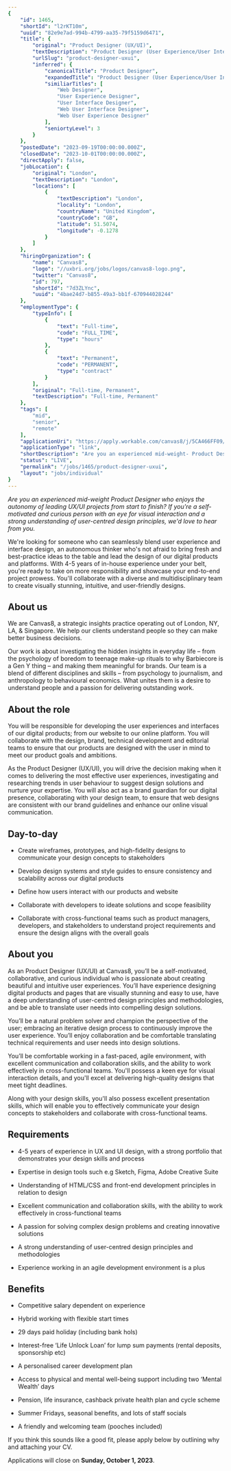 ```yaml
---
{
	"id": 1465,
	"shortId": "l2rKT10m",
	"uuid": "82e9e7ad-994b-4799-aa35-79f5159d6471",
	"title": {
		"original": "Product Designer (UX/UI)",
		"textDescription": "Product Designer (User Experience/User Interface)",
		"urlSlug": "product-designer-uxui",
		"inferred": {
			"canonicalTitle": "Product Designer",
			"expandedTitle": "Product Designer (User Experience/User Interface)",
			"similiarTitles": [
				"Web Designer",
				"User Experience Designer",
				"User Interface Designer",
				"Web User Interface Designer",
				"Web User Experience Designer"
			],
			"seniortyLevel": 3
		}
	},
	"postedDate": "2023-09-19T00:00:00.000Z",
	"closedDate": "2023-10-01T00:00:00.000Z",
	"directApply": false,
	"jobLocation": {
		"original": "London",
		"textDescription": "London",
		"locations": [
			{
				"textDescription": "London",
				"locality": "London",
				"countryName": "United Kingdom",
				"countryCode": "GB",
				"latitude": 51.5074,
				"longitude": -0.1278
			}
		]
	},
	"hiringOrganization": {
		"name": "Canvas8",
		"logo": "//uxbri.org/jobs/logos/canvas8-logo.png",
		"twitter": "Canvas8",
		"id": 797,
		"shortId": "7d3ZLYnc",
		"uuid": "4bae24d7-b855-49a3-bb1f-670944028244"
	},
	"employmentType": {
		"typeInfo": [
			{
				"text": "Full-time",
				"code": "FULL_TIME",
				"type": "hours"
			},
			{
				"text": "Permanent",
				"code": "PERMANENT",
				"type": "contract"
			}
		],
		"original": "Full-time, Permanent",
		"textDescription": "Full-time, Permanent"
	},
	"tags": [
		"mid",
		"senior",
		"remote"
	],
	"applicationUri": "https://apply.workable.com/canvas8/j/5CA466FF09/apply/",
	"applicationType": "link",
	"shortDescription": "Are you an experienced mid-weight- Product Designer who enjoys the autonomy of leading UX/UI/ projects from start to finish? If you're' a self-motivated- and curious person with an eye for visual",
	"status": "LIVE",
	"permalink": "/jobs/1465/product-designer-uxui",
	"layout": "jobs/individual"
}
---
```

<p><em>Are you an experienced mid-weight Product Designer who enjoys the autonomy of leading UX/UI projects from start to finish? If you're a self-motivated and curious person with an eye for visual interaction and a strong understanding of user-centred design principles, we'd love to hear from you.</em></p><p>We're looking for someone who can seamlessly blend user experience and interface design, an autonomous thinker who's not afraid to bring fresh and best-practice ideas to the table and lead the design of our digital products and platforms. With 4-5 years of in-house experience under your belt, you're ready to take on more responsibility and showcase your end-to-end project prowess. You'll collaborate with a diverse and multidisciplinary team to create visually stunning, intuitive, and user-friendly designs.</p><h2>About us</h2><p>We are Canvas8, a strategic insights practice operating out of London, NY, LA, &amp; Singapore. We help our clients understand people so they can make better business decisions.</p><p>Our work is about investigating the hidden insights in everyday life – from the psychology of boredom to teenage make-up rituals to why Barbiecore is a Gen Y thing – and making them meaningful for brands. Our team is a blend of different disciplines and skills – from psychology to journalism, and anthropology to behavioural economics. What unites them is a desire to understand people and a passion for delivering outstanding work.</p><h2>About the role</h2><p>You will be responsible for developing the user experiences and interfaces of our digital products; from our website to our online platform. You will collaborate with the design, brand, technical development and editorial teams to ensure that our products are designed with the user in mind to meet our product goals and ambitions.</p><p>As the Product Designer (UX/UI), you will drive the decision making when it comes to delivering the most effective user experiences, investigating and researching trends in user behaviour to suggest design solutions and nurture your expertise. You will also act as a brand guardian for our digital presence, collaborating with your design team, to ensure that web designs are consistent with our brand guidelines and enhance our online visual communication.</p><h2>Day-to-day</h2><ul><li><p>Create wireframes, prototypes, and high-fidelity designs to communicate your design concepts to stakeholders</p></li><li><p>Develop design systems and style guides to ensure consistency and scalability across our digital products</p></li><li><p>Define how users interact with our products and website</p></li><li><p>Collaborate with developers to ideate solutions and scope feasibility</p></li><li><p>Collaborate with cross-functional teams such as product managers, developers, and stakeholders to understand project requirements and ensure the design aligns with the overall goals</p></li></ul><h2>About you</h2><p>As an Product Designer (UX/UI) at Canvas8, you’ll be a self-motivated, collaborative, and curious individual who is passionate about creating beautiful and intuitive user experiences. You’ll have experience designing digital products and pages that are visually stunning and easy to use, have a deep understanding of user-centred design principles and methodologies, and be able to translate user needs into compelling design solutions.</p><p>You’ll be a natural problem solver and champion the perspective of the user; embracing an iterative design process to continuously improve the user experience. You’ll enjoy collaboration and be comfortable translating technical requirements and user needs into design solutions.</p><p>You’ll be comfortable working in a fast-paced, agile environment, with excellent communication and collaboration skills, and the ability to work effectively in cross-functional teams. You'll possess a keen eye for visual interaction details, and you'll excel at delivering high-quality designs that meet tight deadlines.</p><p>Along with your design skills, you'll also possess excellent presentation skills, which will enable you to effectively communicate your design concepts to stakeholders and collaborate with cross-functional teams.</p><h2>Requirements</h2><ul><li><p>4-5 years of experience in UX and UI design, with a strong portfolio that demonstrates your design skills and process</p></li><li><p>Expertise in design tools such e.g Sketch, Figma, Adobe Creative Suite</p></li><li><p>Understanding of HTML/CSS and front-end development principles in relation to design</p></li><li><p>Excellent communication and collaboration skills, with the ability to work effectively in cross-functional teams</p></li><li><p>A passion for solving complex design problems and creating innovative solutions</p></li><li><p>A strong understanding of user-centred design principles and methodologies</p></li><li><p>Experience working in an agile development environment is a plus</p></li></ul><h2><strong>Benefits</strong></h2><ul><li><p>Competitive salary dependent on experience</p></li><li><p>Hybrid working with flexible start times</p></li><li><p>29 days paid holiday (including bank hols)</p></li><li><p>Interest-free ‘Life Unlock Loan’ for lump sum payments (rental deposits, sponsorship etc)</p></li><li><p>A personalised career development plan</p></li><li><p>Access to physical and mental well-being support including two ‘Mental Wealth’ days</p></li><li><p>Pension, life insurance, cashback private health plan and cycle scheme</p></li><li><p>Summer Fridays, seasonal benefits, and lots of staff socials</p></li><li><p>A friendly and welcoming team (pooches included)</p></li></ul><p>If you think this sounds like a good fit, please apply below by outlining why and attaching your CV.</p><p>Applications will close on <strong>Sunday, October 1, 2023</strong>.</p>
